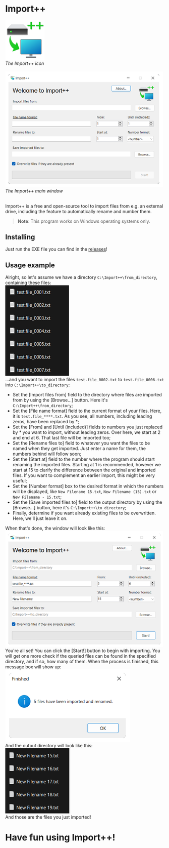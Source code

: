 # Import++
<img src="/static/icon.png" width="125"><br><i>The Import++ icon</i><br><br>
<img src="/static/mainwindow.png" width="500"><br><i>The Import++ main window</i><br><br>

Import++ is a free and open-source tool to import files from e.g. an external drive, including the feature to automatically rename and number them.
> **Note**: This program works on Windows operating systems only.
## Installing
Just run the EXE file you can find in the [releases](https://github.com/ILoveAndLikePizza/ImportPlusPlus/releases)!
## Usage example
Alright, so let's assume we have a directory `C:\Import++\from_directory`, containing these files:  
![Image](/static/filelist.png)  
...and you want to import the files `test.file_0002.txt` to `test.file_0006.txt` into `C:\Import++\to_directory`:

- Set the [Import files from] field to the directory where files are imported from by using the [Browse...] button. Here it's `C:\Import++\from_directory`;
- Set the [File name format] field to the current format of your files. Here, it is `test.file_****.txt`. As you see, all numbers, including leading zeros, have been replaced by *;
- Set the [From] and [Until (included)] fields to numbers you just replaced by * you want to import, without leading zeros. Over here, we start at 2 and end at 6. That last file will be imported too;
- Set the [Rename files to] field to whatever you want the files to be named when they get imported. Just enter a name for them, the numbers behind will follow soon;
- Set the [Start at] field to the number where the program should start renaming the imported files. Starting at 1 is recommended, however we start at 15 to clarify the difference between the original and imported files. If you want to complement an earlier import, this might be very useful;
- Set the [Number format] box to the desired format in which the numbers will be displayed, like `New Filename 15.txt`, `New Filename (15).txt` or `New Filename - 15.txt`;
- Set the [Save imported files to] field to the output directory by using the [Browse...] button, here it's `C:\Import++\to_directory`;
- Finally, determine if you want already existing files to be overwritten. Here, we'll just leave it on.

When that's done, the window will look like this:  
<img src="/static/mainwindow_filled.png" width="500">  
You're all set! You can click the [Start!] button to begin with importing. You will get one more check if the queried files can be found in the specified directory, and if so, how many of them. When the process is finished, this message box will show up:  
![Image](/static/finished.png)  
And the output directory will look like this:  
![Image](/static/filelist_imported.png)  
And those are the files you just imported!
# Have fun using Import++!
